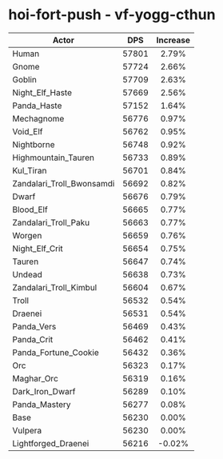 # hoi-fort-push - vf-yogg-cthun
| Actor | DPS | Increase |
|---|:---:|:---:|
|Human|57801|2.79%|
|Gnome|57724|2.66%|
|Goblin|57709|2.63%|
|Night_Elf_Haste|57669|2.56%|
|Panda_Haste|57152|1.64%|
|Mechagnome|56776|0.97%|
|Void_Elf|56762|0.95%|
|Nightborne|56748|0.92%|
|Highmountain_Tauren|56733|0.89%|
|Kul_Tiran|56701|0.84%|
|Zandalari_Troll_Bwonsamdi|56692|0.82%|
|Dwarf|56676|0.79%|
|Blood_Elf|56665|0.77%|
|Zandalari_Troll_Paku|56663|0.77%|
|Worgen|56659|0.76%|
|Night_Elf_Crit|56654|0.75%|
|Tauren|56647|0.74%|
|Undead|56638|0.73%|
|Zandalari_Troll_Kimbul|56604|0.67%|
|Troll|56532|0.54%|
|Draenei|56531|0.54%|
|Panda_Vers|56469|0.43%|
|Panda_Crit|56462|0.41%|
|Panda_Fortune_Cookie|56432|0.36%|
|Orc|56323|0.17%|
|Maghar_Orc|56319|0.16%|
|Dark_Iron_Dwarf|56289|0.10%|
|Panda_Mastery|56277|0.08%|
|Base|56230|0.00%|
|Vulpera|56230|0.00%|
|Lightforged_Draenei|56216|-0.02%|

